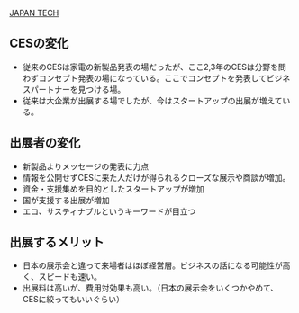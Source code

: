 [JAPAN TECH](https://ces-japantech.jp/)

## CESの変化
- 従来のCESは家電の新製品発表の場だったが、ここ2,3年のCESは分野を問わずコンセプト発表の場になっている。ここでコンセプトを発表してビジネスパートナーを見つける場。
- 従来は大企業が出展する場でしたが、今はスタートアップの出展が増えている。

## 出展者の変化
- 新製品よりメッセージの発表に力点
- 情報を公開せずCESに来た人だけが得られるクローズな展示や商談が増加。
- 資金・支援集めを目的としたスタートアップが増加
- 国が支援する出展が増加
- エコ、サスティナブルというキーワードが目立つ

## 出展するメリット
- 日本の展示会と違って来場者はほぼ経営層。ビジネスの話になる可能性が高く、スピードも速い。
- 出展料は高いが、費用対効果も高い。（日本の展示会をいくつかやめて、CESに絞ってもいいぐらい）
